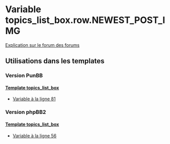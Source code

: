 # Variable topics_list_box.row.NEWEST_POST_IMG
[Explication sur le forum des forums](http://forum.forumactif.com/t294113-listing-des-variables#topics_list_box.row.NEWEST_POST_IMG)
## Utilisations dans les templates
### Version PunBB
#### [Template topics_list_box](punbb/topics_list_box.md)
* [Variable à la ligne 81](../punbb/topics_list_box.tpl#L81)
### Version phpBB2
#### [Template topics_list_box](subsilver/topics_list_box.md)
* [Variable à la ligne 56](../subsilver/topics_list_box.tpl#L56)